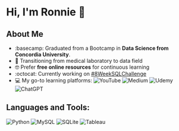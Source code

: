<h1>
Hi, I'm Ronnie 👋
</h1>


## About Me
- :basecamp: Graduated from a Bootcamp in **Data Science from Concordia University**.
- 🔬 Transitioning from medical laboratory to data field
- 🤓 Prefer **free online resources** for continuous learning
- :octocat: Currently working on [#8WeekSQLChallenge](https://github.com/chanronnie/8WeekSQLChallenge)
- 💻 My go-to learning platforms: ![YouTube](https://img.shields.io/badge/YouTube-FF0000?style=for-the-badge&logo=youtube&logoColor=white) ![Medium](https://img.shields.io/badge/Medium-12100E?style=for-the-badge&logo=medium&logoColor=white) ![Udemy](https://img.shields.io/badge/Udemy-EC5252?style=for-the-badge&logo=Udemy&logoColor=white) ![ChatGPT](https://img.shields.io/badge/chatGPT-74aa9c?style=for-the-badge&logo=openai&logoColor=white)


## Languages and Tools: 
![Python](https://img.shields.io/badge/Python-14354C?style=for-the-badge&logo=python&logoColor=white) ![MySQL](https://img.shields.io/badge/mysql-%2300f.svg?style=for-the-badge&logo=mysql&logoColor=white) 	![SQLite](https://img.shields.io/badge/sqlite-%2307405e.svg?style=for-the-badge&logo=sqlite&logoColor=white) ![Tableau](https://img.shields.io/badge/Tableau-E97627?style=for-the-badge&logo=Tableau&logoColor=white)








